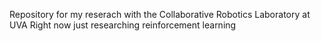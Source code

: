 Repository for my reserach with the Collaborative Robotics Laboratory at UVA
Right now just researching reinforcement learning
